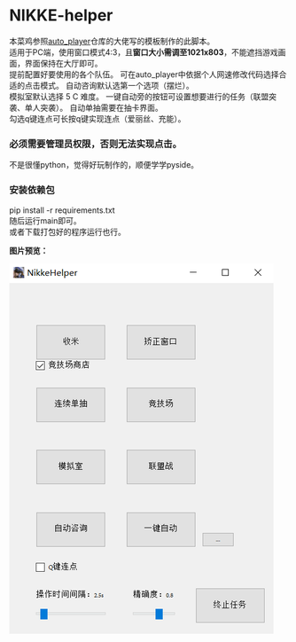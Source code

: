 # NIKKE-helper
本菜鸡参照[auto_player](https://github.com/anywhere2go/auto_player)仓库的大佬写的模板制作的此脚本。   
适用于PC端，使用窗口模式4:3，且**窗口大小需调至1021x803**，不能遮挡游戏画面，界面保持在大厅即可。  
提前配置好要使用的各个队伍。
可在auto_player中依据个人网速修改代码选择合适的点击模式。
自动咨询默认选第一个选项（摆烂）。   
模拟室默认选择 5 C 难度。
一键自动旁的按钮可设置想要进行的任务（联盟突袭、单人突袭）。
自动单抽需要在抽卡界面。  
勾选q键连点可长按q键实现连点（爱丽丝、充能）。
### 必须需要**管理员权限**，否则无法实现点击。

不是很懂python，觉得好玩制作的，顺便学学pyside。

### 安装依赖包
pip install -r requirements.txt   
随后运行main即可。   
或者下载打包好的程序运行也行。

**图片预览：**

![预览](./example.png)

